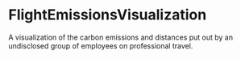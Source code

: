 # FlightEmissionsVisualization
A visualization of the carbon emissions and distances put out by an undisclosed group of employees on professional travel.
